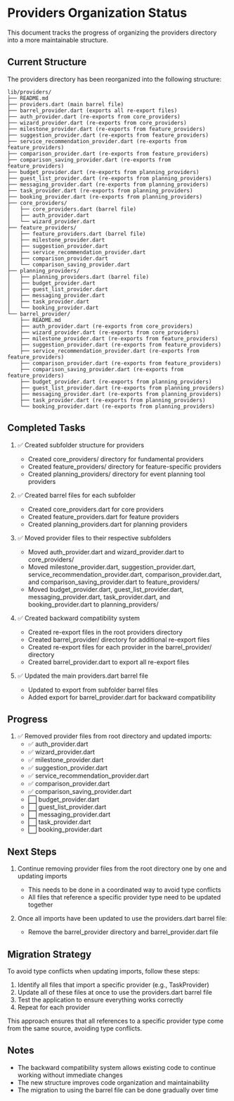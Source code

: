 # Providers Organization Status

This document tracks the progress of organizing the providers directory into a more maintainable structure.

## Current Structure

The providers directory has been reorganized into the following structure:

```
lib/providers/
├── README.md
├── providers.dart (main barrel file)
├── barrel_provider.dart (exports all re-export files)
├── auth_provider.dart (re-exports from core_providers)
├── wizard_provider.dart (re-exports from core_providers)
├── milestone_provider.dart (re-exports from feature_providers)
├── suggestion_provider.dart (re-exports from feature_providers)
├── service_recommendation_provider.dart (re-exports from feature_providers)
├── comparison_provider.dart (re-exports from feature_providers)
├── comparison_saving_provider.dart (re-exports from feature_providers)
├── budget_provider.dart (re-exports from planning_providers)
├── guest_list_provider.dart (re-exports from planning_providers)
├── messaging_provider.dart (re-exports from planning_providers)
├── task_provider.dart (re-exports from planning_providers)
├── booking_provider.dart (re-exports from planning_providers)
├── core_providers/
│   ├── core_providers.dart (barrel file)
│   ├── auth_provider.dart
│   └── wizard_provider.dart
├── feature_providers/
│   ├── feature_providers.dart (barrel file)
│   ├── milestone_provider.dart
│   ├── suggestion_provider.dart
│   ├── service_recommendation_provider.dart
│   ├── comparison_provider.dart
│   └── comparison_saving_provider.dart
├── planning_providers/
│   ├── planning_providers.dart (barrel file)
│   ├── budget_provider.dart
│   ├── guest_list_provider.dart
│   ├── messaging_provider.dart
│   ├── task_provider.dart
│   └── booking_provider.dart
└── barrel_provider/
    ├── README.md
    ├── auth_provider.dart (re-exports from core_providers)
    ├── wizard_provider.dart (re-exports from core_providers)
    ├── milestone_provider.dart (re-exports from feature_providers)
    ├── suggestion_provider.dart (re-exports from feature_providers)
    ├── service_recommendation_provider.dart (re-exports from feature_providers)
    ├── comparison_provider.dart (re-exports from feature_providers)
    ├── comparison_saving_provider.dart (re-exports from feature_providers)
    ├── budget_provider.dart (re-exports from planning_providers)
    ├── guest_list_provider.dart (re-exports from planning_providers)
    ├── messaging_provider.dart (re-exports from planning_providers)
    ├── task_provider.dart (re-exports from planning_providers)
    └── booking_provider.dart (re-exports from planning_providers)
```

## Completed Tasks

1. ✅ Created subfolder structure for providers
   - Created core_providers/ directory for fundamental providers
   - Created feature_providers/ directory for feature-specific providers
   - Created planning_providers/ directory for event planning tool providers

2. ✅ Created barrel files for each subfolder
   - Created core_providers.dart for core providers
   - Created feature_providers.dart for feature providers
   - Created planning_providers.dart for planning providers

3. ✅ Moved provider files to their respective subfolders
   - Moved auth_provider.dart and wizard_provider.dart to core_providers/
   - Moved milestone_provider.dart, suggestion_provider.dart, service_recommendation_provider.dart, comparison_provider.dart, and comparison_saving_provider.dart to feature_providers/
   - Moved budget_provider.dart, guest_list_provider.dart, messaging_provider.dart, task_provider.dart, and booking_provider.dart to planning_providers/

4. ✅ Created backward compatibility system
   - Created re-export files in the root providers directory
   - Created barrel_provider/ directory for additional re-export files
   - Created re-export files for each provider in the barrel_provider/ directory
   - Created barrel_provider.dart to export all re-export files

5. ✅ Updated the main providers.dart barrel file
   - Updated to export from subfolder barrel files
   - Added export for barrel_provider.dart for backward compatibility

## Progress

1. ✅ Removed provider files from root directory and updated imports:
   - ✅ auth_provider.dart
   - ✅ wizard_provider.dart
   - ✅ milestone_provider.dart
   - ✅ suggestion_provider.dart
   - ✅ service_recommendation_provider.dart
   - ✅ comparison_provider.dart
   - ✅ comparison_saving_provider.dart
   - ⬜ budget_provider.dart
   - ⬜ guest_list_provider.dart
   - ⬜ messaging_provider.dart
   - ⬜ task_provider.dart
   - ⬜ booking_provider.dart

## Next Steps

1. Continue removing provider files from the root directory one by one and updating imports
   - This needs to be done in a coordinated way to avoid type conflicts
   - All files that reference a specific provider type need to be updated together

2. Once all imports have been updated to use the providers.dart barrel file:
   - Remove the barrel_provider directory and barrel_provider.dart file

## Migration Strategy

To avoid type conflicts when updating imports, follow these steps:

1. Identify all files that import a specific provider (e.g., TaskProvider)
2. Update all of these files at once to use the providers.dart barrel file
3. Test the application to ensure everything works correctly
4. Repeat for each provider

This approach ensures that all references to a specific provider type come from the same source, avoiding type conflicts.

## Notes

- The backward compatibility system allows existing code to continue working without immediate changes
- The new structure improves code organization and maintainability
- The migration to using the barrel file can be done gradually over time
